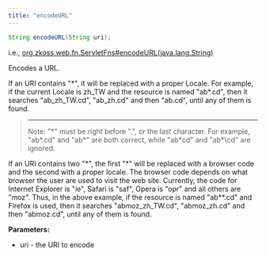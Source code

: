 ```yaml
---
title: "encodeURL"
---
```


```java
String encodeURL(String uri);
```

  
i.e.,
[org.zkoss.web.fn.ServletFns#encodeURL(java.lang.String)](https://www.zkoss.org/javadoc/latest/zk/org/zkoss/web/fn/ServletFns.html#encodeURL(java.lang.String))

Encodes a URL.

If an URI contains "\*", it will be replaced with a proper Locale. For
example, if the current Locale is zh_TW and the resource is named
"ab\*.cd", then it searches "ab_zh_TW.cd", "ab_zh.cd" and then "ab.cd",
until any of them is found.

> ------------------------------------------------------------------------
>
> Note: "\*" must be right before ".", or the last character. For
> example, "ab\*.cd" and "ab\*" are both correct, while "ab\*cd" and
> "ab\*\\cd" are ignored.

If an URI contains two "\*", the first "\*" will be replaced with a
browser code and the second with a proper locale. The browser code
depends on what browser the user are used to visit the web site.
Currently, the code for Internet Explorer is "ie", Safari is "saf",
Opera is "opr" and all others are "moz". Thus, in the above example, if
the resource is named "ab\*\*.cd" and Firefox is used, then it searches
"abmoz_zh_TW.cd", "abmoz_zh.cd" and then "abmoz.cd", until any of them
is found.

**Parameters:**

- uri - the URI to encode


